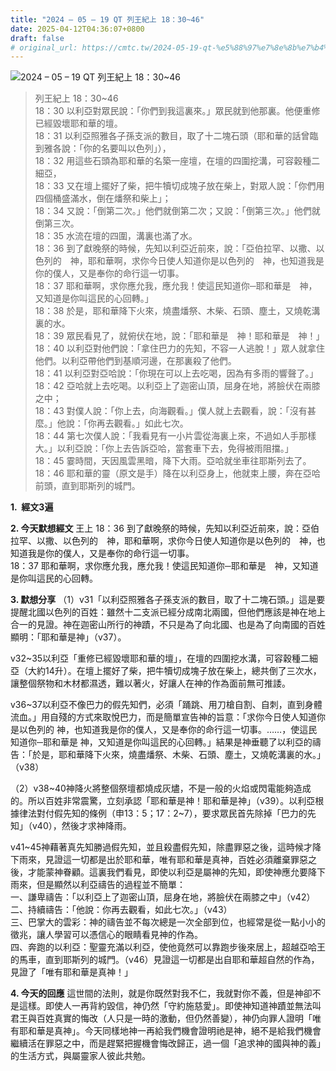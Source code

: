 ```yaml
---
title: "2024 – 05 – 19 QT 列王紀上 18：30~46"
date: 2025-04-12T04:36:07+0800
draft: false
# original_url: https://cmtc.tw/2024-05-19-qt-%e5%88%97%e7%8e%8b%e7%b4%80%e4%b8%8a-18%ef%bc%9a3046
---
```


![2024 – 05 – 19 QT 列王紀上 18：30\~46](/images/qt.jpg  "2024 – 05 – 19 QT 列王紀上 18：30\~46")

> 列王紀上 18：30\~46  
> 18：30 以利亞對眾民說：「你們到我這裏來。」眾民就到他那裏。他便重修已經毀壞耶和華的壇。  
> 18：31 以利亞照雅各子孫支派的數目，取了十二塊石頭（耶和華的話曾臨到雅各說：「你的名要叫以色列」），  
> 18：32 用這些石頭為耶和華的名築一座壇，在壇的四圍挖溝，可容穀種二細亞，  
> 18：33 又在壇上擺好了柴，把牛犢切成塊子放在柴上，對眾人說：「你們用四個桶盛滿水，倒在燔祭和柴上」；  
> 18：34 又說：「倒第二次。」他們就倒第二次；又說：「倒第三次。」他們就倒第三次。  
> 18：35 水流在壇的四圍，溝裏也滿了水。  
> 18：36 到了獻晚祭的時候，先知以利亞近前來，說：「亞伯拉罕、以撒、以色列的　神，耶和華啊，求你今日使人知道你是以色列的　神，也知道我是你的僕人，又是奉你的命行這一切事。  
> 18：37 耶和華啊，求你應允我，應允我！使這民知道你─耶和華是　神，又知道是你叫這民的心回轉。」  
> 18：38 於是，耶和華降下火來，燒盡燔祭、木柴、石頭、塵土，又燒乾溝裏的水。  
> 18：39 眾民看見了，就俯伏在地，說：「耶和華是　神！耶和華是　神！」  
> 18：40 以利亞對他們說：「拿住巴力的先知，不容一人逃脫！」眾人就拿住他們。以利亞帶他們到基順河邊，在那裏殺了他們。  
> 18：41 以利亞對亞哈說：「你現在可以上去吃喝，因為有多雨的響聲了。」  
> 18：42 亞哈就上去吃喝。以利亞上了迦密山頂，屈身在地，將臉伏在兩膝之中；  
> 18：43 對僕人說：「你上去，向海觀看。」僕人就上去觀看，說：「沒有甚麼。」他說：「你再去觀看。」如此七次。  
> 18：44 第七次僕人說：「我看見有一小片雲從海裏上來，不過如人手那樣大。」以利亞說：「你上去告訴亞哈，當套車下去，免得被雨阻擋。」  
> 18：45 霎時間，天因風雲黑暗，降下大雨。亞哈就坐車往耶斯列去了。  
> 18：46 耶和華的靈（原文是手）降在以利亞身上，他就束上腰，奔在亞哈前頭，直到耶斯列的城門。

**1.  經文3遍**

**2. 今天默想經文**
王上 18：36 到了獻晚祭的時候，先知以利亞近前來，說：亞伯拉罕、以撒、以色列的　神，耶和華啊，求你今日使人知道你是以色列的　神，也知道我是你的僕人，又是奉你的命行這一切事。  
18：37 耶和華啊，求你應允我，應允我！使這民知道你─耶和華是　神，又知道是你叫這民的心回轉。

**3. 默想分享**
（1）v31「以利亞照雅各子孫支派的數目，取了十二塊石頭。」這是要提醒北國以色列的百姓：雖然十二支派已經分成南北兩國，但他們應該是神在地上合一的見證。神在迦密山所行的神蹟，不只是為了向北國、也是為了向南國的百姓顯明：「耶和華是神」（v37）。

v32\~35以利亞「重修已經毀壞耶和華的壇」，在壇的四圍挖水溝，可容穀種二細亞（大約14升）。在壇上擺好了柴，把牛犢切成塊子放在柴上，總共倒了三次水，讓整個祭物和木材都濕透，難以著火，好讓人在神的作為面前無可推諉。

v36\~37以利亞不像巴力的假先知們，必須「踊跳、用刀槍自割、自刺，直到身體流血。」用自殘的方式來取悅巴力，而是簡單宣告神的旨意：「求你今日使人知道你是以色列的 神，也知道我是你的僕人，又是奉你的命行這一切事。……，使這民知道你─耶和華是 神，又知道是你叫這民的心回轉。」結果是神垂聽了以利亞的禱告：「於是，耶和華降下火來，燒盡燔祭、木柴、石頭、塵土，又燒乾溝裏的水。」（v38）

（2）v38\~40神降火將整個祭壇都燒成灰燼，不是一般的火焰或閃電能夠造成的。所以百姓非常震驚，立刻承認「耶和華是神！耶和華是神」（v39）。以利亞根據律法對付假先知的條例（申13：5；17：2\~7），要求眾民首先除掉「巴力的先知」（v40），然後才求神降雨。

v41\~45神藉著真先知勝過假先知，並且殺盡假先知，除盡罪惡之後，這時候才降下雨來，見證這一切都是出於耶和華，唯有耶和華是真神，百姓必須離棄罪惡之後，才能蒙神眷顧。這裏我們看見，即使以利亞是屬神的先知，即使神應允要降下雨來，但是顯然以利亞禱告的過程並不簡單：  
一、謙卑禱告：「以利亞上了迦密山頂，屈身在地，將臉伏在兩膝之中」（v42）  
二、持續禱告：「他說：你再去觀看，如此七次。」（v43）  
三、巴掌大的雲彩：神的禱告並不每次總是一次全部到位，也經常是從一點小小的徵兆，讓人學習可以憑信心的眼睛看見神的作為。  
四、奔跑的以利亞：聖靈充滿以利亞，使他竟然可以靠跑步後來居上，超越亞哈王的馬車，直到耶斯列的城門。（v46）見證這一切都是出自耶和華超自然的作為，見證了「唯有耶和華是真神！」

**4. 今天的回應**
這世間的法則，就是你既然對我不仁，我就對你不義，但是神卻不是這樣。即使人一再背約毀信，神仍然「守約施慈愛」。即使神知道神蹟並無法叫君王與百姓真實的悔改（人只是一時的激動，但仍然善變），神仍向罪人證明「唯有耶和華是真神」。今天同樣地神一再給我們機會證明祂是神，絕不是給我們機會繼續活在罪惡之中，而是趕緊把握機會悔改歸正，過一個「追求神的國與神的義」的生活方式，與屬靈家人彼此共勉。
